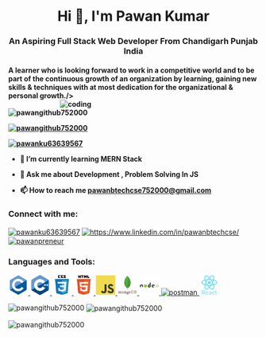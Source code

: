 <h1 align="center">Hi 👋, I'm Pawan Kumar</h1>
<h3 align="center">An Aspiring Full Stack Web Developer From Chandigarh Punjab India</h3>

<h4> A learner who is looking forward to work in a competitive world and to be part of the continuous growth of an organization by learning, gaining new skills & techniques with at most dedication for the organizational & personal growth./>
<img align="right" alt="coding" width="400" src="https://cdn.dribbble.com/users/1162077/screenshots/3848914/programmer.gif">

<p align="left"> <img src="https://komarev.com/ghpvc/?username=pawangithub752000&label=Profile%20views&color=0e75b6&style=flat" alt="pawangithub752000" /> </p>

<p align="left"> <a href="https://github.com/ryo-ma/github-profile-trophy"><img src="https://github-profile-trophy.vercel.app/?username=pawangithub752000" alt="pawangithub752000" /></a> </p>

<p align="left"> <a href="https://twitter.com/pawanku63639567" target="blank"><img src="https://img.shields.io/twitter/follow/pawanku63639567?logo=twitter&style=for-the-badge" alt="pawanku63639567" /></a> </p>

- 🌱 I’m currently learning **MERN Stack**

- 💬 Ask me about **Development , Problem Solving In JS**

- 📫 How to reach me **pawanbtechcse752000@gmail.com**

<h3 align="left">Connect with me:</h3>
<p align="left">
<a href="https://twitter.com/pawanku63639567" target="blank"><img align="center" src="https://raw.githubusercontent.com/rahuldkjain/github-profile-readme-generator/master/src/images/icons/Social/twitter.svg" alt="pawanku63639567" height="30" width="40" /></a>
<a href="https://linkedin.com/in/https://www.linkedin.com/in/pawanbtechcse/" target="blank"><img align="center" src="https://raw.githubusercontent.com/rahuldkjain/github-profile-readme-generator/master/src/images/icons/Social/linked-in-alt.svg" alt="https://www.linkedin.com/in/pawanbtechcse/" height="30" width="40" /></a>
<a href="https://instagram.com/pawanpreneur" target="blank"><img align="center" src="https://raw.githubusercontent.com/rahuldkjain/github-profile-readme-generator/master/src/images/icons/Social/instagram.svg" alt="pawanpreneur" height="30" width="40" /></a>
</p>

<h3 align="left">Languages and Tools:</h3>
<p align="left"> <a href="https://www.cprogramming.com/" target="_blank" rel="noreferrer"> <img src="https://raw.githubusercontent.com/devicons/devicon/master/icons/c/c-original.svg" alt="c" width="40" height="40"/> </a> <a href="https://www.w3schools.com/cpp/" target="_blank" rel="noreferrer"> <img src="https://raw.githubusercontent.com/devicons/devicon/master/icons/cplusplus/cplusplus-original.svg" alt="cplusplus" width="40" height="40"/> </a> <a href="https://www.w3schools.com/css/" target="_blank" rel="noreferrer"> <img src="https://raw.githubusercontent.com/devicons/devicon/master/icons/css3/css3-original-wordmark.svg" alt="css3" width="40" height="40"/> </a> <a href="https://www.w3.org/html/" target="_blank" rel="noreferrer"> <img src="https://raw.githubusercontent.com/devicons/devicon/master/icons/html5/html5-original-wordmark.svg" alt="html5" width="40" height="40"/> </a> <a href="https://developer.mozilla.org/en-US/docs/Web/JavaScript" target="_blank" rel="noreferrer"> <img src="https://raw.githubusercontent.com/devicons/devicon/master/icons/javascript/javascript-original.svg" alt="javascript" width="40" height="40"/> </a> <a href="https://www.mongodb.com/" target="_blank" rel="noreferrer"> <img src="https://raw.githubusercontent.com/devicons/devicon/master/icons/mongodb/mongodb-original-wordmark.svg" alt="mongodb" width="40" height="40"/> </a> <a href="https://nodejs.org" target="_blank" rel="noreferrer"> <img src="https://raw.githubusercontent.com/devicons/devicon/master/icons/nodejs/nodejs-original-wordmark.svg" alt="nodejs" width="40" height="40"/> </a> <a href="https://postman.com" target="_blank" rel="noreferrer"> <img src="https://www.vectorlogo.zone/logos/getpostman/getpostman-icon.svg" alt="postman" width="40" height="40"/> </a> <a href="https://reactjs.org/" target="_blank" rel="noreferrer"> <img src="https://raw.githubusercontent.com/devicons/devicon/master/icons/react/react-original-wordmark.svg" alt="react" width="40" height="40"/> </a> </p>

<p><img align="left" src="https://github-readme-stats.vercel.app/api/top-langs?username=pawangithub752000&show_icons=true&locale=en&layout=compact" alt="pawangithub752000" /></p>

<p>&nbsp;<img align="center" src="https://github-readme-stats.vercel.app/api?username=pawangithub752000&show_icons=true&locale=en" alt="pawangithub752000" /></p>

<p><img align="center" src="https://github-readme-streak-stats.herokuapp.com/?user=pawangithub752000&" alt="pawangithub752000" /></p>
